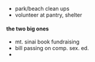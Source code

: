 - park/beach clean ups
- volunteer at pantry, shelter
#### the two big ones
- mt. sinai book fundraising
- bill passing on comp. sex. ed.
- 